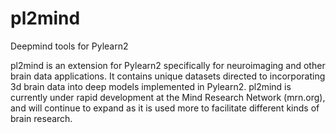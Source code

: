 # pl2mind
Deepmind tools for Pylearn2 

pl2mind is an extension for Pylearn2 specifically for neuroimaging and other brain data applications.
It contains unique datasets directed to incorporating 3d brain data into deep models implemented in Pylearn2.
pl2mind is currently under rapid development at the Mind Research Network (mrn.org), and will continue to 
expand as it is used more to facilitate different kinds of brain research.
